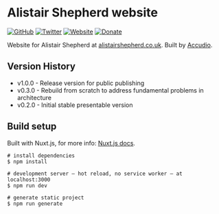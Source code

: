 # Alistair Shepherd website

[![GitHub](https://img.shields.io/badge/GitHub-Accudio-0366d6.svg)](https://github.com/Accudio) [![Twitter](https://img.shields.io/badge/Twitter-@accudio-1DA1F2.svg)](https://twitter.com/accudio) [![Website](https://img.shields.io/badge/Website-accudio.com-4B86AF.svg)](https://accudio.com) [![Donate](https://img.shields.io/badge/Donate-Paypal-009cde.svg)](https://www.paypal.com/cgi-bin/webscr?cmd=_donations&business=alistair.shepherd@hotmail.co.uk&item_name=Supporting+open+source+projects+by+Alistair+Shepherd&currency_code=GBP)

Website for Alistair Shepherd at [alistairshepherd.co.uk][alistairshepherdurl]. Built by [Accudio][accudiourl].

## Version History

- v1.0.0 - Release version for public publishing
- v0.3.0 - Rebuild from scratch to address fundamental problems in architecture
- v0.2.0 - Initial stable presentable version

## Build setup
Built with Nuxt.js, for more info: [Nuxt.js docs][nuxtdocs].
```
# install dependencies
$ npm install

# development server — hot reload, no service worker — at localhost:3000
$ npm run dev

# generate static project
$ npm run generate
```

[alistairshepherdurl]:https://alistairshepherd.uk/
[accudiourl]:https://accudio.com/
[nuxtdocs]:https://github.com/nuxt/nuxt.js